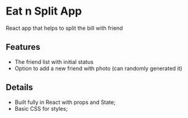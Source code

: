 # Eat n Split App

React app that helps to split the bill with friend

## Features

- The friend list with initial status
- Option to add a new friend with photo (can randomly generated it)

## Details

- Built fully in React with props and State;
- Basic CSS for styles;
